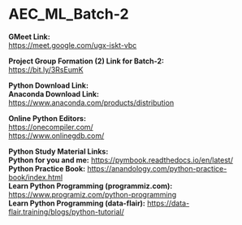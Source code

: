 # AEC_ML_Batch-2

**GMeet Link:**<br>
https://meet.google.com/ugx-iskt-vbc

**Project Group Formation (2) Link for Batch-2:**<br>
https://bit.ly/3RsEumK

**Python Download Link:**<br>
**Anaconda Download Link:**<br>
https://www.anaconda.com/products/distribution

**Online Python Editors:**<br>
https://onecompiler.com/<br>
https://www.onlinegdb.com/

**Python Study Material Links:**<br>
**Python for you and me:** https://pymbook.readthedocs.io/en/latest/<br>
**Python Practice Book:** https://anandology.com/python-practice-book/index.html<br>
**Learn Python Programming (programmiz.com):** https://www.programiz.com/python-programming<br>
**Learn Python Programming (data-flair):** https://data-flair.training/blogs/python-tutorial/
